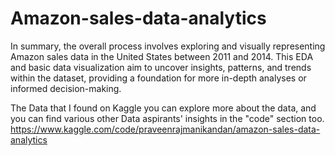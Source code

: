 # Amazon-sales-data-analytics
In summary, the overall process involves exploring and visually representing Amazon sales data in the United States between 2011 and 2014. This EDA and basic data visualization aim to uncover insights, patterns, and trends within the dataset, providing a foundation for more in-depth analyses or informed decision-making.

The Data that I found on Kaggle you can explore more about the data, and you can find various other Data aspirants' insights in the "code" section too.
https://www.kaggle.com/code/praveenrajmanikandan/amazon-sales-data-analytics







